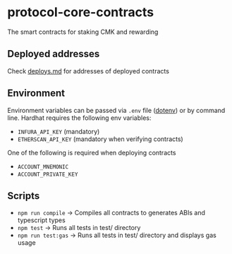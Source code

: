 # protocol-core-contracts

The smart contracts for staking CMK and rewarding

## Deployed addresses

Check [deploys.md](./deploys.md) for addresses of deployed contracts

## Environment

Environment variables can be passed via `.env` file ([dotenv](https://www.npmjs.com/package/dotenv)) or by command line. Hardhat requires the following env variables:

- `INFURA_API_KEY` (mandatory)
- `ETHERSCAN_API_KEY` (mandatory when verifying contracts)

One of the following is required when deploying contracts

- `ACCOUNT_MNEMONIC`
- `ACCOUNT_PRIVATE_KEY`

## Scripts

- `npm run compile` -> Compiles all contracts to generates ABIs and typescript types
- `npm test` -> Runs all tests in test/ directory
- `npm run test:gas` -> Runs all tests in test/ directory and displays gas usage
